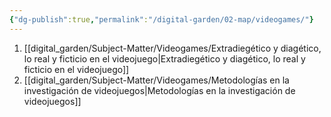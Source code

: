 ```yaml
---
{"dg-publish":true,"permalink":"/digital-garden/02-map/videogames/"}
---
```


1. [[digital_garden/Subject-Matter/Videogames/Extradiegético y diagético, lo real y ficticio en el videojuego\|Extradiegético y diagético, lo real y ficticio en el videojuego]]
2. [[digital_garden/Subject-Matter/Videogames/Metodologías en la investigación de videojuegos\|Metodologías en la investigación de videojuegos]]

